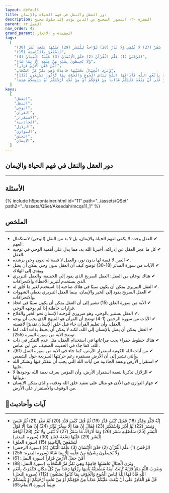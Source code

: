 ```yaml
---
layout: default
title: دور العقل والنقل في فهم الحياة والإيمان
description: الفطرة -٣- التصور الصحيح عن الدين يؤدي إلى سلوك صحيح
parent: الفصل ١٢
nav_order: 42
grand_parent: العقيدة و الاعجاز
tags:
  [
    "إِنَّهُ فَكَّرَ وَقَدَّرَ (18) فَقُتِلَ كَيْفَ قَدَّرَ (19) ثُمَّ قُتِلَ كَيْفَ قَدَّرَ (20) ثُمَّ نَظَرَ (21) ثُمَّ عَبَسَ وَبَسَرَ (22) ثُمَّ أَدْبَرَ وَاسْتَكْبَرَ (23) فَقَالَ إِنْ هَذَا إِلَّا سِحْرٌ يُؤْثَرُ (24) إِنْ هَذَا إِلَّا قَوْلُ الْبَشَرِ (25) سَأُصْلِيهِ سَقَرَ (26) وَمَا أَدْرَاكَ مَا سَقَرُ (27) لَا تُبْقِي وَلَا تَذَرُ (28) لَوَّاحَةٌ لِلْبَشَرِ (29) عَلَيْهَا تِسْعَةَ عَشَرَ (30)",
    "لَنَسْفَعَنْ بِالنَّاصِيَةِ (15)",
    "الرَّحْمَنُ (1) عَلَّمَ الْقُرْآنَ (2) خَلَقَ الْإِنْسَانَ (3) عَلَّمَهُ الْبَيَانَ (4)",
    "وَلَا يُحِيطُونَ بِشَيْءٍ مِنْ عِلْمِهِ إِلَّا بِمَا شَاءَ",
    "أَمَّنْ جَعَلَ الْأَرْضَ قَرَاراً",
    "وَتَرَى الْجِبَالَ تَحْسَبُهَا جَامِدَةً وَهِيَ تَمُرُّ مَرَّ السَّحَابِ",
    "وَضَرَبَ اللَّهُ مَثَلاً قَرْيَةً كَانَتْ آمِنَةً مُطْمَئِنَّةً يَأْتِيهَا رِزْقُهَا رَغَداً مِنْ كُلِّ مَكَانٍ فَكَفَرَتْ بِأَنْعُمِ اللَّهِ فَأَذَاقَهَا اللَّهُ لِبَاسَ الْجُوعِ وَالْخَوْفِ بِمَا كَانُوا يَصْنَعُونَ (112)",
    "قُلْ هُوَ الْقَادِرُ عَلَى أَنْ يَبْعَثَ عَلَيْكُمْ عَذَاباً مِنْ فَوْقِكُمْ أَوْ مِنْ تَحْتِ أَرْجُلِكُمْ أَوْ يَلْبِسَكُمْ شِيَعاً",
  ]
keys:
  [
    "العقل",
    "النقل",
    "الوحي",
    "القرآن",
    "الاستقرار",
    "الجاذبية",
    "الزلازل",
    "التوازن",
    "الخلق",
    "الإيمان",
  ]
---
```


## ‏دور العقل والنقل في فهم الحياة والإيمان

---

## الأسئلة

{% include h5pcontainer.html id="11" path="../assets/QSet" path2="../assets/QSet/Akeedah/mcqs11_1" %}

## الملخص

---

- ‏✔ العقل وحده لا يكفي لفهم الحياة والإيمان، بل لا بد من النقل (الوحي) لاستكمال الفهم.
- ‏✔ كل ما عجز العقل عن إدراكه، أخبرنا الله به، مما يدل على أهمية الوحي في توجيه العقل.
- ‏✔ العين لا قيمة لها بدون نور، والعقل لا قيمة له بدون وحي يرشده.
- ‏✔ الآيات من سورة المدثر (18-30) توضح كيف أن العقل بدون وحي يمكن أن يضل ويؤدي إلى الهلاك.
- ‏✔ هناك نوعان من العقل: العقل الصريح الذي يقود إلى الحقيقة، والعقل التبريري الذي يستخدم لتبرير الأخطاء والانحرافات.
- ‏✔ العقل التبريري يمكن أن يكون سببًا في هلاك صاحبه إذا استخدم لغير ما خُلق له.
- ‏✔ العقل الصريح يقود إلى الخير والإيمان، بينما العقل التبريري يغطي الشهوات والانحرافات.
- ‏✔ الآية من سورة العلق (15) تشير إلى أن العقل يمكن أن يكون سببًا في اتخاذ قرارات خاطئة إذا لم يوجهه الوحي.
- ‏✔ العقل يستنير بالوحي، وهو ضروري لتوجيه الإنسان نحو الخير والفلاح.
- ‏✔ الآيات من سورة الرحمن (1-4) توضح أن القرآن هو المنهج الذي يجب أن يوجه العقل، وأن تعليم القرآن جاء قبل خلق الإنسان تقديرًا لأهميته.
- ‏✔ العقل يمكن أن يصل بالإنسان إلى الله، لكنه لا يمكن أن يحيط بذات الله، كما توضح الآية من سورة البقرة (255).
- ‏✔ هناك خطوط حمراء يجب مراعاتها في استخدام العقل، مثل عدم التفكر في ذات الله، كما جاء في الحديث الضعيف عن ابن عباس.
- ‏✔ من آيات الله الكونية استقرار الأرض، كما جاء في الآية من سورة النمل (61)، والتي تشير إلى أن الأرض مستقرة رغم حركتها السريعة حول الشمس.
- ‏✔ استقرار الأرض ونعمة الجاذبية من آيات الله التي يجب أن نتفكر فيها ونشكر الله عليها.
- ‏✔ الزلازل تذكرنا بنعمة استقرار الأرض، وأن المؤمن يعرف نعمة الله بوجودها لا بزوالها.
- ‏✔ جهاز التوازن في الأذن هو مثال على تعقيد خلق الله ودقته، والذي يمكن الإنسان من الوقوف والاستقرار على الأرض.

## 📜آيات وأحاديث

---

- ‏إِنَّهُ فَكَّرَ وَقَدَّرَ (18) فَقُتِلَ كَيْفَ قَدَّرَ (19) ثُمَّ قُتِلَ كَيْفَ قَدَّرَ (20) ثُمَّ نَظَرَ (21) ثُمَّ عَبَسَ وَبَسَرَ (22) ثُمَّ أَدْبَرَ وَاسْتَكْبَرَ (23) فَقَالَ إِنْ هَذَا إِلَّا سِحْرٌ يُؤْثَرُ (24) إِنْ هَذَا إِلَّا قَوْلُ الْبَشَرِ (25) سَأُصْلِيهِ سَقَرَ (26) وَمَا أَدْرَاكَ مَا سَقَرُ (27) لَا تُبْقِي وَلَا تَذَرُ (28) لَوَّاحَةٌ لِلْبَشَرِ (29) عَلَيْهَا تِسْعَةَ عَشَرَ (30) (سورة المدثر)
- ‏لَنَسْفَعَنْ بِالنَّاصِيَةِ (15) (سورة العلق)
- ‏الرَّحْمَنُ (1) عَلَّمَ الْقُرْآنَ (2) خَلَقَ الْإِنْسَانَ (3) عَلَّمَهُ الْبَيَانَ (4) (سورة الرحمن)
- ‏وَلَا يُحِيطُونَ بِشَيْءٍ مِنْ عِلْمِهِ إِلَّا بِمَا شَاءَ (سورة البقرة: 255)
- ‏أَمَّنْ جَعَلَ الْأَرْضَ قَرَاراً (سورة النمل: 61)
- ‏وَتَرَى الْجِبَالَ تَحْسَبُهَا جَامِدَةً وَهِيَ تَمُرُّ مَرَّ السَّحَابِ (سورة النمل: 88)
- ‏وَضَرَبَ اللَّهُ مَثَلاً قَرْيَةً كَانَتْ آمِنَةً مُطْمَئِنَّةً يَأْتِيهَا رِزْقُهَا رَغَداً مِنْ كُلِّ مَكَانٍ فَكَفَرَتْ بِأَنْعُمِ اللَّهِ فَأَذَاقَهَا اللَّهُ لِبَاسَ الْجُوعِ وَالْخَوْفِ بِمَا كَانُوا يَصْنَعُونَ (112) (سورة النحل)
- ‏قُلْ هُوَ الْقَادِرُ عَلَى أَنْ يَبْعَثَ عَلَيْكُمْ عَذَاباً مِنْ فَوْقِكُمْ أَوْ مِنْ تَحْتِ أَرْجُلِكُمْ أَوْ يَلْبِسَكُمْ شِيَعاً (سورة الأنعام:65)
